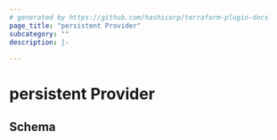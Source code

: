 ```yaml
---
# generated by https://github.com/hashicorp/terraform-plugin-docs
page_title: "persistent Provider"
subcategory: ""
description: |-
  
---
```


# persistent Provider





<!-- schema generated by tfplugindocs -->
## Schema
